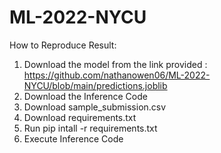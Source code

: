 # ML-2022-NYCU

How to Reproduce Result:
1. Download the model from the link provided : https://github.com/nathanowen06/ML-2022-NYCU/blob/main/predictions.joblib
2. Download the Inference Code
3. Download sample_submission.csv
4. Download requirements.txt 
5. Run pip intall -r requirements.txt
6. Execute Inference Code
